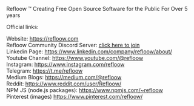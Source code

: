 Refloow ™ Creating Free Open Source Software for the Public For Over 5 years

Official links:

Website: https://refloow.com <br>
Refloow Community Discord Server: [click here to join](discord.gg/4enDY8yhuS) <br>
Linkedin Page: https://www.linkedin.com/company/refloow/about/ <br>
Youtube Channel: https://www.youtube.com/@refloow <br>
Instagram: https://www.instagram.com/refloow <br>
Telegram: https://t.me/refloow <br>
Medium Blogs: https://medium.com/@refloow <br>
Reddit: https://www.reddit.com/user/Refloow/ <br>
NPM JS (node.js packages): https://www.npmjs.com/~refloow <br>
Pinterest (images) https://www.pinterest.com/refloow/ <br>
